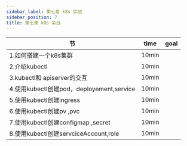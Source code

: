```yaml
---
sidebar_label: 第七章 k8s 实战
sidebar_position: 7
title: 第七章 k8s 实战
---
```


|  节   | time  | goal |
|  ----  | ----  |---- |
| 1.如何搭建一个k8s集群| 10min| |
| 2.介绍kubectl|10min||
| 3.kubectl和 apiserver的交互| 10min| |
| 4.使用kubectl创建pod，deployement,service| 10min| |
| 5.使用kubectl创建ingress| 10min| |
| 6.使用kubectl创建pv ,pvc| 10min| |
| 7.使用kubectl创建configmap ,secret| 10min| |
| 8.使用kubectl创建servciceAccount,role| 10min| |

